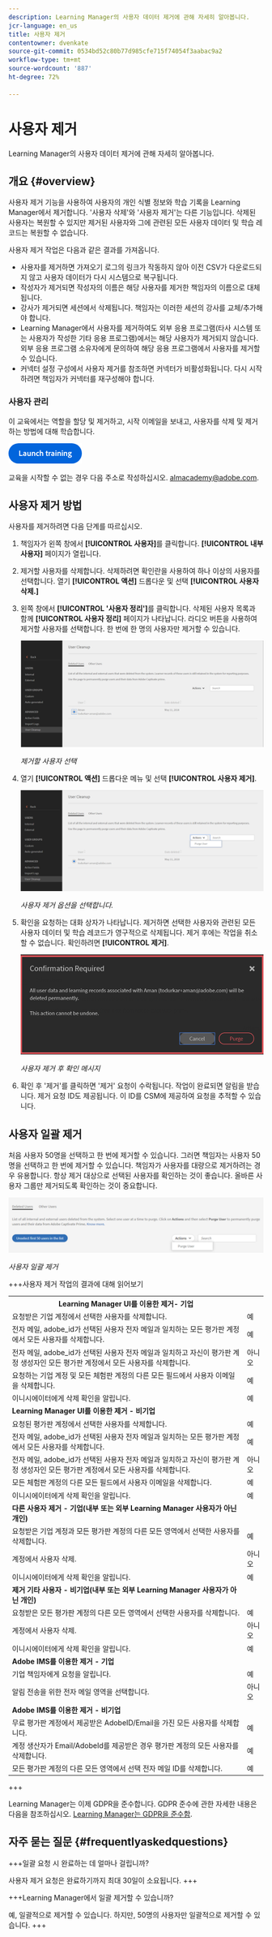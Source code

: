```yaml
---
description: Learning Manager의 사용자 데이터 제거에 관해 자세히 알아봅니다.
jcr-language: en_us
title: 사용자 제거
contentowner: dvenkate
source-git-commit: 0534bd52c80b77d985cfe715f74054f3aabac9a2
workflow-type: tm+mt
source-wordcount: '887'
ht-degree: 72%

---
```




# 사용자 제거

Learning Manager의 사용자 데이터 제거에 관해 자세히 알아봅니다.

## 개요 {#overview}

사용자 제거 기능을 사용하여 사용자의 개인 식별 정보와 학습 기록을 Learning Manager에서 제거합니다. &#39;사용자 삭제&#39;와 &#39;사용자 제거&#39;는 다른 기능입니다. 삭제된 사용자는 복원할 수 있지만 제거된 사용자와 그에 관련된 모든 사용자 데이터 및 학습 레코드는 복원할 수 없습니다.

사용자 제거 작업은 다음과 같은 결과를 가져옵니다.

* 사용자를 제거하면 가져오기 로그의 링크가 작동하지 않아 이전 CSV가 다운로드되지 않고 사용자 데이터가 다시 시스템으로 복구됩니다.
* 작성자가 제거되면 작성자의 이름은 해당 사용자를 제거한 책임자의 이름으로 대체됩니다.
* 강사가 제거되면 세션에서 삭제됩니다. 책임자는 이러한 세션의 강사를 교체/추가해야 합니다.
* Learning Manager에서 사용자를 제거하여도 외부 응용 프로그램(타사 시스템 또는 사용자가 작성한 기타 응용 프로그램)에서는 해당 사용자가 제거되지 않습니다. 외부 응용 프로그램 소유자에게 문의하여 해당 응용 프로그램에서 사용자를 제거할 수 있습니다.
* 커넥터 설정 구성에서 사용자 제거를 참조하면 커넥터가 비활성화됩니다. 다시 시작하려면 책임자가 커넥터를 재구성해야 합니다.

### 사용자 관리

이 교육에서는 역할을 할당 및 제거하고, 시작 이메일을 보내고, 사용자를 삭제 및 제거하는 방법에 대해 학습합니다.

[![버튼](assets/launch-training-button.png)](https://learningmanager.adobe.com/app/learner?accountId=98632&amp;sdid=4X3B8VJ2&amp;mv=display&amp;mv2=display#/course/7555586)

교육을 시작할 수 없는 경우 다음 주소로 작성하십시오. <almacademy@adobe.com>.

## 사용자 제거 방법

사용자를 제거하려면 다음 단계를 따르십시오.

1. 책임자가 왼쪽 창에서 **[!UICONTROL 사용자]**&#x200B;를 클릭합니다. **[!UICONTROL 내부 사용자]** 페이지가 열립니다.
1. 제거할 사용자를 삭제합니다. 삭제하려면 확인란을 사용하여 하나 이상의 사용자를 선택합니다. 열기 **[!UICONTROL 액션]** 드롭다운 및 선택 **[!UICONTROL 사용자 삭제.]**
1. 왼쪽 창에서 **[!UICONTROL &#39;사용자 정리&#39;]**&#x200B;를 클릭합니다. 삭제된 사용자 목록과 함께 **[!UICONTROL 사용자 정리]** 페이지가 나타납니다. 라디오 버튼을 사용하여 제거할 사용자를 선택합니다. 한 번에 한 명의 사용자만 제거할 수 있습니다.

   ![](assets/purge-1.png)

   *제거할 사용자 선택*

1. 열기 **[!UICONTROL 액션]** 드롭다운 메뉴 및 선택 **[!UICONTROL 사용자 제거]**.

   ![](assets/purge-2.png)

   *사용자 제거 옵션을 선택합니다.*

1. 확인을 요청하는 대화 상자가 나타납니다. 제거하면 선택한 사용자와 관련된 모든 사용자 데이터 및 학습 레코드가 영구적으로 삭제됩니다. 제거 후에는 작업을 취소할 수 없습니다. 확인하려면 **[!UICONTROL 제거]**.

   ![](assets/purge-3.png)

   *사용자 제거 후 확인 메시지*

1. 확인 후 &#39;제거&#39;를 클릭하면 &#39;제거&#39; 요청이 수락됩니다. 작업이 완료되면 알림을 받습니다. 제거 요청 ID도 제공됩니다. 이 ID를 CSM에 제공하여 요청을 추적할 수 있습니다.

## 사용자 일괄 제거

처음 사용자 50명을 선택하고 한 번에 제거할 수 있습니다. 그러면 책임자는 사용자 50명을 선택하고 한 번에 제거할 수 있습니다. 책임자가 사용자를 대량으로 제거하려는 경우 유용합니다. 항상 제거 대상으로 선택된 사용자를 확인하는 것이 좋습니다. 올바른 사용자 그룹만 제거되도록 확인하는 것이 중요합니다.

![](assets/bulk-purge-users.png)

*사용자 일괄 제거*

+++사용자 제거 작업의 결과에 대해 읽어보기

<table>
 <tbody>
  <tr>
   <th><strong>Learning Manager UI를 이용한 제거- 기업</strong></th>
   <th> </th>
  </tr>
  <tr>
   <td>요청받은 기업 계정에서 선택한 사용자를 삭제합니다.<br></td>
   <td>예</td>
  </tr>
  <tr>
   <td>전자 메일, adobe_id가 선택된 사용자 전자 메일과 일치하는 모든 평가판 계정에서 모든 사용자를 삭제합니다.</td>
   <td>예</td>
  </tr>
  <tr>
   <td>전자 메일, adobe_id가 선택된 사용자 전자 메일과 일치하고 자신이 평가판 계정 생성자인 모든 평가판 계정에서 모든 사용자를 삭제합니다.</td>
   <td>아니오</td>
  </tr>
  <tr>
   <td>요청하는 기업 계정 및 모든 체험판 계정의 다른 모든 필드에서 사용자 이메일을 삭제합니다.</td>
   <td>예</td>
  </tr>
  <tr>
   <td>이니시에이터에게 삭제 확인을 알립니다.</td>
   <td>예</td>
  </tr>
  <tr>
   <td><strong>Learning Manager UI를 이용한 제거 - 비기업</strong></td>
   <td> </td>
  </tr>
  <tr>
   <td>요청된 평가판 계정에서 선택한 사용자를 삭제합니다.</td>
   <td>예</td>
  </tr>
  <tr>
   <td>전자 메일, adobe_id가 선택된 사용자 전자 메일과 일치하는 모든 평가판 계정에서 모든 사용자를 삭제합니다.</td>
   <td>예</td>
  </tr>
  <tr>
   <td>전자 메일, adobe_id가 선택된 사용자 전자 메일과 일치하고 자신이 평가판 계정 생성자인 모든 평가판 계정에서 모든 사용자를 삭제합니다.</td>
   <td>아니오</td>
  </tr>
  <tr>
   <td>모든 체험판 계정의 다른 모든 필드에서 사용자 이메일을 삭제합니다.</td>
   <td>예</td>
  </tr>
  <tr>
   <td>이니시에이터에게 삭제 확인을 알립니다.</td>
   <td>예</td>
  </tr>
  <tr>
   <td><strong>다른 사용자 제거 - 기업(내부 또는 외부 Learning Manager 사용자가 아닌 개인)</strong></td>
   <td> </td>
  </tr>
  <tr>
   <td>요청받은 기업 계정과 모든 평가판 계정의 다른 모든 영역에서 선택한 사용자를 삭제합니다.</td>
   <td>예</td>
  </tr>
  <tr>
   <td>계정에서 사용자 삭제.</td>
   <td>아니오</td>
  </tr>
  <tr>
   <td>이니시에이터에게 삭제 확인을 알립니다. </td>
   <td>예</td>
  </tr>
  <tr>
   <td><strong>제거</strong> <strong>기타 사용자 - 비기업(내부 또는 외부 Learning Manager 사용자가 아닌 개인)</strong></td>
   <td> </td>
  </tr>
  <tr>
   <td>요청받은 모든 평가판 계정의 다른 모든 영역에서 선택한 사용자를 삭제합니다.</td>
   <td>예</td>
  </tr>
  <tr>
   <td>계정에서 사용자 삭제.</td>
   <td>아니오</td>
  </tr>
  <tr>
   <td>이니시에이터에게 삭제 확인을 알립니다.</td>
   <td>예</td>
  </tr>
  <tr>
   <td><strong>Adobe IMS를 이용한 제거 - 기업</strong></td>
   <td> </td>
  </tr>
  <tr>
   <td>기업 책임자에게 요청을 알립니다.</td>
   <td>예</td>
  </tr>
  <tr>
   <td>알림 전송을 위한 전자 메일 영역을 선택합니다.</td>
   <td>아니오</td>
  </tr>
  <tr>
   <td><strong>Adobe IMS를 이용한 제거 - 비기업</strong></td>
   <td> </td>
  </tr>
  <tr>
   <td>무료 평가판 계정에서 제공받은 AdobeID/Email을 가진 모든 사용자를 삭제합니다.</td>
   <td>예</td>
  </tr>
  <tr>
   <td>계정 생산자가 Email/AdobeId를 제공받은 경우 평가판 계정의 모든 사용자를 삭제합니다.</td>
   <td>예</td>
  </tr>
  <tr>
   <td>모든 평가판 계정의 다른 모든 영역에서 선택 전자 메일 ID를 삭제합니다.</td>
   <td>예</td>
  </tr>
 </tbody>
</table>

+++

Learning Manager는 이제 GDPR을 준수합니다. GDPR 준수에 관한 자세한 내용은 다음을 참조하십시오.  [Learning Manager는 GDPR을 준수함](../../kb/prime-gdpr.md).

## 자주 묻는 질문 {#frequentlyaskedquestions}

+++일괄 요청 시 완료하는 데 얼마나 걸립니까?

사용자 제거 요청은 완료하기까지 최대 30일이 소요됩니다.
+++

+++Learning Manager에서 일괄 제거할 수 있습니까?

예, 일괄적으로 제거할 수 있습니다. 하지만, 50명의 사용자만 일괄적으로 제거할 수 있습니다.
+++
